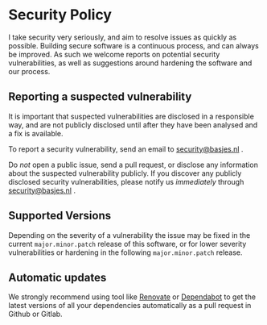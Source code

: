 # Security Policy

I take security very seriously, and aim to resolve issues as quickly as possible. Building secure
software is a continuous process, and can always be improved. As such we welcome reports on potential security
vulnerabilities, as well as suggestions around hardening the software and our process.

## Reporting a suspected vulnerability

It is important that suspected vulnerabilities are disclosed in a responsible way, and are not publicly disclosed until
after they have been analysed and a fix is available.

To report a security vulnerability, send an email to security@basjes.nl .

Do *not* open a public issue, send a pull request, or disclose any information about the suspected vulnerability publicly.
If you discover any publicly disclosed security vulnerabilities, please notify us *immediately* through security@basjes.nl .

## Supported Versions

Depending on the severity of a vulnerability the issue may be fixed in the current `major.minor.patch` release of this software, or
for lower severity vulnerabilities or hardening in the following `major.minor.patch` release.

## Automatic updates

We strongly recommend using tool like [Renovate](https://renovatebot.com) or [Dependabot](https://github.com/dependabot) to get the latest versions of all your dependencies automatically as a pull request in Github or Gitlab.
